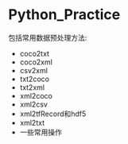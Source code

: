 # Python_Practice

包括常用数据预处理方法:
- coco2txt
-	coco2xml
-	csv2xml
-	txt2coco
-	txt2xml
-	xml2coco
-	xml2csv
-	xml2tfRecord和hdf5
-	xml2txt
-	一些常用操作
  
